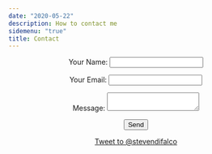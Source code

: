 ```yaml
---
date: "2020-05-22"
description: How to contact me
sidemenu: "true"
title: Contact
---
```

<center>
<form name="contact" method="POST" data-netlify="true">
  <p>
    <label>Your Name: <input type="text" name="name" /></label>   
  </p>
  <p>
    <label>Your Email: <input type="email" name="email" /></label>
  </p>
  <p>
    <label>Message: <textarea name="message"></textarea></label>
  </p>
  <p>
    <button type="submit">Send</button>
  </p>
</form>

<a href="https://twitter.com/intent/tweet?screen_name=stevendifalco&ref_src=twsrc%5Etfw" class="twitter-mention-button" data-show-count="false">Tweet to @stevendifalco</a><script async src="https://platform.twitter.com/widgets.js" charset="utf-8"></script>
</center>

